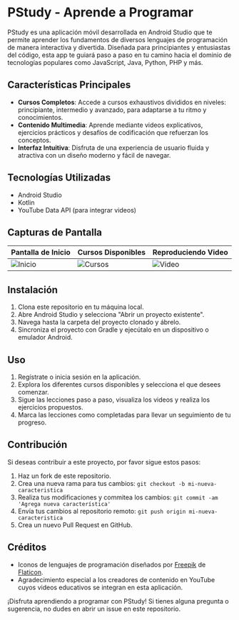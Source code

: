 # PStudy - Aprende a Programar

PStudy es una aplicación móvil desarrollada en Android Studio que te permite aprender los fundamentos de diversos lenguajes de programación de manera interactiva y divertida. Diseñada para principiantes y entusiastas del código, esta app te guiará paso a paso en tu camino hacia el dominio de tecnologías populares como JavaScript, Java, Python, PHP y más.

## Características Principales

- **Cursos Completos**: Accede a cursos exhaustivos divididos en niveles: principiante, intermedio y avanzado, para adaptarse a tu ritmo y conocimientos.
- **Contenido Multimedia**: Aprende mediante videos explicativos, ejercicios prácticos y desafíos de codificación que refuerzan los conceptos.
- **Interfaz Intuitiva**: Disfruta de una experiencia de usuario fluida y atractiva con un diseño moderno y fácil de navegar.

## Tecnologías Utilizadas

- Android Studio
- Kotlin
- YouTube Data API (para integrar videos)

## Capturas de Pantalla

| Pantalla de Inicio | Cursos Disponibles | Reproduciendo Video |
|-------------------|---------------------|----------------------|
| ![Inicio](https://lh3.googleusercontent.com/u/0/drive-viewer/AKGpihaG6eU7Qlj9nBsrq7wmsTSDfJIaATEMzRh4xsBhLLZDxLj94-egsnmSVKaXLHltuEZOtiwxdJnhfevV9czoyi0sTZkwa6dNRjw=w1366-h599-rw-v1) | ![Cursos](https://lh3.googleusercontent.com/u/0/drive-viewer/AKGpihbnN63y0ZaZ88VRaWzT6jh-hkM_w0w3xYlQM4AAv9EWmaJxblCKhC2gX47WoMy_G7Zlk_P4rDdwNXR7RP2dyS6AfYW0S-VMInM=w1366-h599-rw-v1) | ![Video](https://lh3.googleusercontent.com/u/0/drive-viewer/AKGpiha1_6P6AM2DfWi4Nm-Z48fMmy1EfUyANI1WXMvehoynACbrwhxrOUDIlzZZKDLwDtpWjSoYtxIf4pvyAea8s2e9UojXnsSMDWA=w1366-h599-rw-v1) |

## Instalación

1. Clona este repositorio en tu máquina local.
2. Abre Android Studio y selecciona "Abrir un proyecto existente".
3. Navega hasta la carpeta del proyecto clonado y ábrelo.
5. Sincroniza el proyecto con Gradle y ejecútalo en un dispositivo o emulador Android.

## Uso

1. Regístrate o inicia sesión en la aplicación.
2. Explora los diferentes cursos disponibles y selecciona el que desees comenzar.
3. Sigue las lecciones paso a paso, visualiza los videos y realiza los ejercicios propuestos.
4. Marca las lecciones como completadas para llevar un seguimiento de tu progreso.

## Contribución

Si deseas contribuir a este proyecto, por favor sigue estos pasos:

1. Haz un fork de este repositorio.
2. Crea una nueva rama para tus cambios: `git checkout -b mi-nueva-caracteristica`
3. Realiza tus modificaciones y commitea los cambios: `git commit -am 'Agrega nueva característica'`
4. Envía tus cambios al repositorio remoto: `git push origin mi-nueva-caracteristica`
5. Crea un nuevo Pull Request en GitHub.

## Créditos

- Iconos de lenguajes de programación diseñados por [Freepik](https://www.flaticon.com/authors/freepik) de [Flaticon](https://www.flaticon.com/).
- Agradecimiento especial a los creadores de contenido en YouTube cuyos videos educativos se integran en esta aplicación.

¡Disfruta aprendiendo a programar con PStudy! Si tienes alguna pregunta o sugerencia, no dudes en abrir un issue en este repositorio.